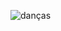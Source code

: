 
  ![danças](https://i.gifer.com/origin/a4/a4ce6076f49d4f358a2f7cd5fa35c7f1_w200.webp)






                                                                                                                                            
